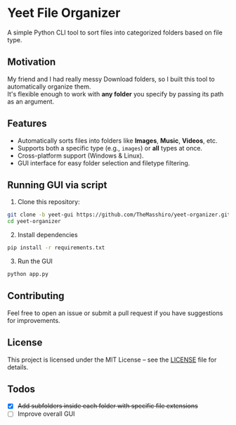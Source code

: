 # Yeet File Organizer

A simple Python CLI tool to sort files into categorized folders based on file type.

## Motivation

My friend and I had really messy Download folders, so I built this tool to automatically organize them.  
It's flexible enough to work with **any folder** you specify by passing its path as an argument.

## Features

- Automatically sorts files into folders like **Images**, **Music**, **Videos**, etc.
- Supports both a specific type (e.g., `images`) or **all** types at once.
- Cross-platform support (Windows & Linux).
- GUI interface for easy folder selection and filetype filtering.

## Running GUI via script

1. Clone this repository:

```bash
git clone -b yeet-gui https://github.com/TheMasshiro/yeet-organizer.git
cd yeet-organizer
```

2. Install dependencies

```bash
pip install -r requirements.txt
```

3. Run the GUI

```bash
python app.py
```

## Contributing

Feel free to open an issue or submit a pull request if you have suggestions for improvements.

## License

This project is licensed under the MIT License – see the [LICENSE](LICENSE) file for details.

## Todos

- [x] ~~Add subfolders inside each folder with specific file extensions~~
- [ ] Improve overall GUI
